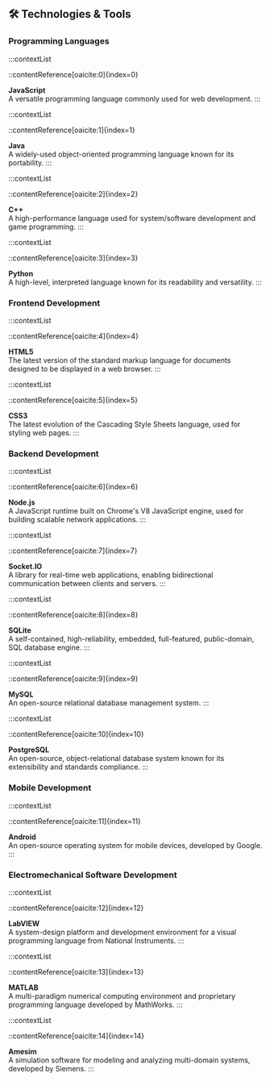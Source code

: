 ## 🛠️ Technologies & Tools

### Programming Languages

:::contextList

::contentReference[oaicite:0]{index=0}

**JavaScript**  
A versatile programming language commonly used for web development.
:::

:::contextList

::contentReference[oaicite:1]{index=1}

**Java**  
A widely-used object-oriented programming language known for its portability.
:::

:::contextList

::contentReference[oaicite:2]{index=2}

**C++**  
A high-performance language used for system/software development and game programming.
:::

:::contextList

::contentReference[oaicite:3]{index=3}

**Python**  
A high-level, interpreted language known for its readability and versatility.
:::

### Frontend Development

:::contextList

::contentReference[oaicite:4]{index=4}

**HTML5**  
The latest version of the standard markup language for documents designed to be displayed in a web browser.
:::

:::contextList

::contentReference[oaicite:5]{index=5}

**CSS3**  
The latest evolution of the Cascading Style Sheets language, used for styling web pages.
:::

### Backend Development

:::contextList

::contentReference[oaicite:6]{index=6}

**Node.js**  
A JavaScript runtime built on Chrome's V8 JavaScript engine, used for building scalable network applications.
:::

:::contextList

::contentReference[oaicite:7]{index=7}

**Socket.IO**  
A library for real-time web applications, enabling bidirectional communication between clients and servers.
:::

:::contextList

::contentReference[oaicite:8]{index=8}

**SQLite**  
A self-contained, high-reliability, embedded, full-featured, public-domain, SQL database engine.
:::

:::contextList

::contentReference[oaicite:9]{index=9}

**MySQL**  
An open-source relational database management system.
:::

:::contextList

::contentReference[oaicite:10]{index=10}

**PostgreSQL**  
An open-source, object-relational database system known for its extensibility and standards compliance.
:::

### Mobile Development

:::contextList

::contentReference[oaicite:11]{index=11}

**Android**  
An open-source operating system for mobile devices, developed by Google.
:::

### Electromechanical Software Development

:::contextList

::contentReference[oaicite:12]{index=12}

**LabVIEW**  
A system-design platform and development environment for a visual programming language from National Instruments.
:::

:::contextList

::contentReference[oaicite:13]{index=13}

**MATLAB**  
A multi-paradigm numerical computing environment and proprietary programming language developed by MathWorks.
:::

:::contextList

::contentReference[oaicite:14]{index=14}

**Amesim**  
A simulation software for modeling and analyzing multi-domain systems, developed by Siemens.
:::
